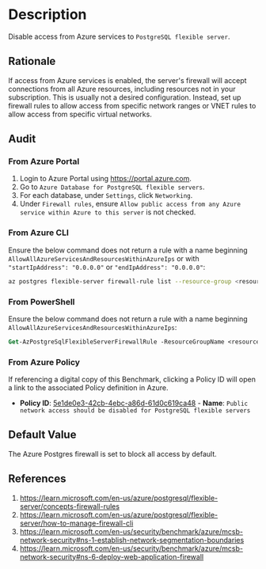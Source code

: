 # Description

Disable access from Azure services to `PostgreSQL flexible server`.

## Rationale

If access from Azure services is enabled, the server's firewall will accept connections from all Azure resources, including resources not in your subscription. This is usually not a desired configuration. Instead, set up firewall rules to allow access from specific network ranges or VNET rules to allow access from specific virtual networks.

## Audit

### From Azure Portal

1. Login to Azure Portal using <https://portal.azure.com>.
2. Go to `Azure Database for PostgreSQL flexible servers`.
3. For each database, under `Settings`, click `Networking`.
4. Under `Firewall rules`, ensure `Allow public access from any Azure service within Azure to this server` is not checked.

### From Azure CLI

Ensure the below command does not return a rule with a name beginning `AllowAllAzureServicesAndResourcesWithinAzureIps` or with `"startIpAddress": "0.0.0.0"` or `"endIpAddress": "0.0.0.0"`:

```sh
az postgres flexible-server firewall-rule list --resource-group <resourceGroup> --name <serverName>
```

### From PowerShell

Ensure the below command does not return a rule with a name beginning `AllowAllAzureServicesAndResourcesWithinAzureIps`:

```ps
Get-AzPostgreSqlFlexibleServerFirewallRule -ResourceGroupName <resourceGroup> -ServerName <serverName>
```

### From Azure Policy

If referencing a digital copy of this Benchmark, clicking a Policy ID will open a link to the associated Policy definition in Azure.

- **Policy ID**: [5e1de0e3-42cb-4ebc-a86d-61d0c619ca48](https://portal.azure.com/#view/Microsoft_Azure_Policy/PolicyDetailBlade/definitionId/%2Fproviders%2FMicrosoft.Authorization%2FpolicyDefinitions%2F5e1de0e3-42cb-4ebc-a86d-61d0c619ca48) - **Name**: `Public network access should be disabled for PostgreSQL flexible servers`

## Default Value

The Azure Postgres firewall is set to block all access by default.

## References

1. <https://learn.microsoft.com/en-us/azure/postgresql/flexible-server/concepts-firewall-rules>
2. <https://learn.microsoft.com/en-us/azure/postgresql/flexible-server/how-to-manage-firewall-cli>
3. <https://learn.microsoft.com/en-us/security/benchmark/azure/mcsb-network-security#ns-1-establish-network-segmentation-boundaries>
4. <https://learn.microsoft.com/en-us/security/benchmark/azure/mcsb-network-security#ns-6-deploy-web-application-firewall>
